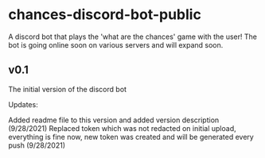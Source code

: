 # chances-discord-bot-public
A discord bot that plays the 'what are the chances' game with the user! The bot is going online soon on various servers and will expand soon.

## v0.1
The initial version of the discord bot

Updates:

Added readme file to this version and added version description (9/28/2021)
Replaced token which was not redacted on initial upload, everything is fine now, new token was created and will be generated every push (9/28/2021)
